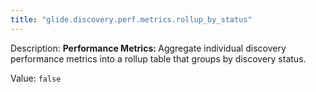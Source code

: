 ```yaml
---
title: "glide.discovery.perf.metrics.rollup_by_status"
---
```


Description: <b>Performance Metrics: </b> Aggregate individual discovery performance metrics into a rollup table that groups by discovery status.

Value: `false`